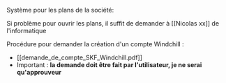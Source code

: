 Système pour les plans de la société:

Si problème pour ouvrir les plans, il suffit de demander à [[Nicolas xx]] de l'informatique

Procédure pour demander la création d'un compte Windchill :
- [[demande_de_compte_SKF_Windchill.pdf]]
- Important : **la demande doit être fait par l'utilisateur, je ne serai qu'approuveur**


